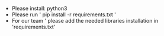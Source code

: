 - Please install: python3
- Please run ' pip install -r requirements.txt ' 
- For our team ' please add the needed libraries installation in 'requirements.txt'